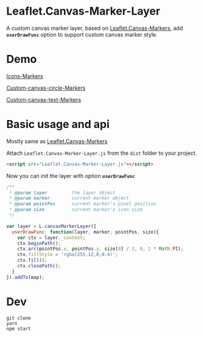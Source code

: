 # Leaflet.Canvas-Marker-Layer
A custom canvas marker layer, based on [Leaflet.Canvas-Markers](https://github.com/eJuke/Leaflet.Canvas-Markers), add **`userDrawFunc`** option to support custom canvas marker style.

# Demo

[Icons-Markers](https://zzcyrus.github.io/Leaflet.Canvas-Marker-Layer/examples/icons.html)

[Custom-canvas-circle-Markers](https://zzcyrus.github.io/Leaflet.Canvas-Marker-Layer/examples/circle.html)

[Custom-canvas-text-Markers](https://zzcyrus.github.io/Leaflet.Canvas-Marker-Layer/examples/text.html)


# Basic usage and api

Mostly same as [Leaflet.Canvas-Markers](https://github.com/eJuke/Leaflet.Canvas-Markers)


Attach `Leaflet.Canvas-Marker-Layer.js` from the `dist` folder  to your project.

```html
<script src="Leaflet.Canvas-Marker-Layer.js"></script>
```

Now you can init the layer with option **`userDrawFunc`**

```js
/**
 * @param layer         the layer object
 * @param marker        current marker object
 * @param pointPos      current marker's pixel position
 * @param size          current marker's icon size
 */

var layer = L.canvasMarkerLayer({
  userDrawFunc: function(layer, marker, pointPos, size){
    var ctx = layer._context;
    ctx.beginPath();
    ctx.arc(pointPos.x, pointPos.y, size[0] / 2, 0, 2 * Math.PI);
    ctx.fillStyle = 'rgba(255,12,0,0.4)';
    ctx.fill();
    ctx.closePath();
  }
}).addTo(map);

```

# Dev

```
git clone 
yarn
npm start
```